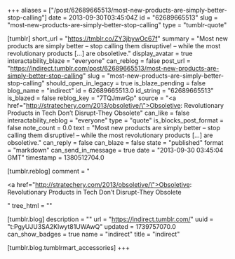 +++
aliases = ["/post/62689665513/most-new-products-are-simply-better-stop-calling"]
date = 2013-09-30T03:45:04Z
id = "62689665513"
slug = "most-new-products-are-simply-better-stop-calling"
type = "tumblr-quote"

[tumblr]
short_url = "https://tmblr.co/ZY3jbywOc67f"
summary = "Most new products are simply better – stop calling them disruptive! – while the most revolutionary products […] are obsoletive."
display_avatar = true
interactability_blaze = "everyone"
can_reblog = false
post_url = "https://indirect.tumblr.com/post/62689665513/most-new-products-are-simply-better-stop-calling"
slug = "most-new-products-are-simply-better-stop-calling"
should_open_in_legacy = true
is_blaze_pending = false
blog_name = "indirect"
id = 62689665513.0
id_string = "62689665513"
is_blazed = false
reblog_key = "7TQJmwGp"
source = "<a href=\"http://stratechery.com/2013/obsoletive/\">Obsoletive: Revolutionary Products in Tech Don&rsquo;t Disrupt-They Obsolete</a>"
can_like = false
interactability_reblog = "everyone"
type = "quote"
is_blocks_post_format = false
note_count = 0.0
text = "Most new products are simply better – stop calling them disruptive! – while the most revolutionary products […] are obsoletive."
can_reply = false
can_blaze = false
state = "published"
format = "markdown"
can_send_in_message = true
date = "2013-09-30 03:45:04 GMT"
timestamp = 1380512704.0

[tumblr.reblog]
comment = "<p><a href=\"http://stratechery.com/2013/obsoletive/\">Obsoletive: Revolutionary Products in Tech Don’t Disrupt-They Obsolete</a></p>"
tree_html = ""

[tumblr.blog]
description = ""
url = "https://indirect.tumblr.com/"
uuid = "t:PgyUJU3SA2Klwyt81UWAwQ"
updated = 1739757070.0
can_show_badges = true
name = "indirect"
title = "indirect"

[tumblr.blog.tumblrmart_accessories]
+++
